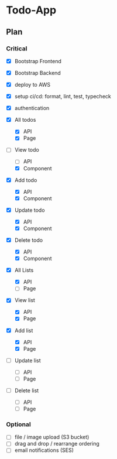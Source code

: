 # Todo-App

## Plan

### Critical

- [x] Bootstrap Frontend
- [x] Bootstrap Backend
- [x] deploy to AWS
- [x] setup ci/cd: format, lint, test, typecheck
- [x] authentication

- [x] All todos

  - [x] API
  - [x] Page

- [ ] View todo

  - [ ] API
  - [x] Component

- [x] Add todo

  - [x] API
  - [x] Component

- [x] Update todo

  - [x] API
  - [x] Component

- [x] Delete todo

  - [x] API
  - [x] Component

- [x] All Lists

  - [x] API
  - [ ] Page

- [x] View list

  - [x] API
  - [x] Page

- [x] Add list

  - [x] API
  - [x] Page

- [ ] Update list
  - [ ] API
  - [ ] Page
- [ ] Delete list
  - [ ] API
  - [ ] Page

### Optional

- [ ] file / image upload (S3 bucket)
- [ ] drag and drop / rearrange ordering
- [ ] email notifications (SES)
